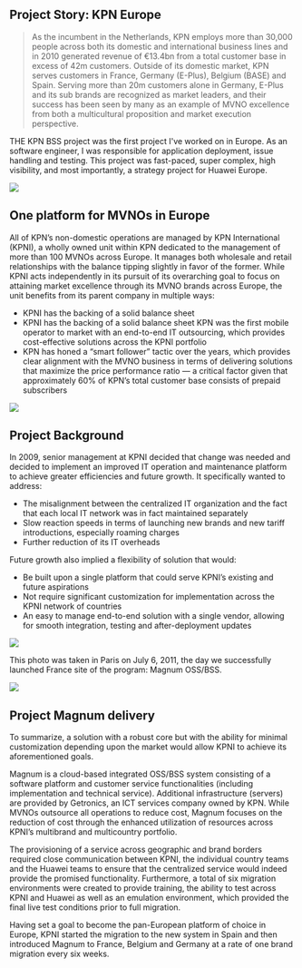 ## Project Story: KPN Europe

> As the incumbent in the Netherlands, KPN employs more than 30,000 people across both its domestic and international business lines and in 2010 generated revenue of €13.4bn from a total customer base in excess of 42m customers. Outside of its domestic market, KPN serves customers in France, Germany (E-Plus), Belgium (BASE) and Spain. Serving more than 20m customers alone in Germany, E-Plus and its sub brands are recognized as market leaders, and their success has been seen by many as an example of MVNO excellence from both a multicultural proposition and market execution perspective.


 THE KPN BSS project was the first project I've worked on in Europe. As an software engineer, I was responsible for application deployment, issue handling and testing.  This project was fast-paced, super complex, high visibility, and most importantly, a strategy project for Huawei Europe.   <br>
 
<img src="https://user-images.githubusercontent.com/79688638/200088977-ab598e74-793c-40ce-813d-ca9e99710fc0.JPG">

## One platform for MVNOs in Europe

  All of KPN’s non-domestic operations are managed by KPN International (KPNI), a wholly owned unit within KPN dedicated to the management of more than 100 MVNOs across Europe. It manages both wholesale and retail relationships with the balance tipping slightly in favor of the former. While KPNI acts independently in its pursuit of its overarching goal to focus on attaining market excellence through its MVNO brands across Europe, the unit benefits from its parent company in multiple ways: <br> 

  - KPNI has the backing of a solid balance sheet
  - KPNI has the backing of a solid balance sheet KPN was the first mobile operator to market with an end-to-end IT outsourcing, which provides cost-effective solutions across the KPNI portfolio
  - KPN has honed a “smart follower” tactic over the years, which provides clear alignment with the MVNO business in terms of delivering solutions that maximize the price
performance ratio — a critical factor given that approximately 60% of KPN’s total customer base consists of prepaid subscribers<br>
 
 
 <img src="https://user-images.githubusercontent.com/79688638/199344734-fb29b14c-4242-49ae-bce9-af03ce62c109.png">
 
## Project Background

In 2009, senior management at KPNI decided that change was needed and decided to implement an improved IT operation and maintenance platform to achieve greater efficiencies and future growth. It specifically wanted to address:<br>
   
  - The misalignment between the centralized IT organization and the fact that each local IT network was in fact maintained separately 
  - Slow reaction speeds in terms of launching new brands and new tariff introductions, especially roaming charges 
  - Further reduction of its IT overheads

Future growth also implied a flexibility of solution that would:<br>
 
  - Be built upon a single platform that could serve KPNI’s existing and future aspirations 
  - Not require significant customization for implementation across the KPNI network of countries 
  - An easy to manage end-to-end solution with a single vendor, allowing for smooth integration, testing and after-deployment updates

<img src="https://user-images.githubusercontent.com/79688638/199345085-1cf281f3-255a-4f2d-b7eb-f1bce25098c2.png">


 This photo was taken in Paris on July 6, 2011, the day we successfully launched France site of the program: Magnum OSS/BSS.  <br>

  
 
  <img src="https://user-images.githubusercontent.com/79688638/199164174-29b22603-1e17-4ab7-8af4-96adbd296725.JPG">
 
## Project Magnum delivery
To summarize, a solution with a robust core but with the ability for minimal customization depending upon the market would allow KPNI to achieve its aforementioned goals.<br>
 
 Magnum is a cloud-based integrated OSS/BSS system consisting of a software platform and customer service functionalities (including implementation and technical service). Additional infrastructure (servers) are provided by Getronics, an ICT services company owned by KPN. While MVNOs outsource all operations to reduce cost, Magnum focuses on the reduction of cost through the enhanced utilization of resources across KPNI’s multibrand and multicountry portfolio.<br>
  
The provisioning of a service across geographic and brand borders required close communication between KPNI, the individual country teams and the Huawei teams to ensure that the centralized service would indeed provide the promised functionality. Furthermore, a total of six migration environments were created to provide training, the ability to test across KPNI and Huawei as well as an emulation environment, which provided the final live test conditions prior to full migration.<br>
  
  Having set a goal to become the pan-European platform of choice in Europe, KPNI started the migration to the new system in Spain and then introduced Magnum to France, Belgium and Germany at a rate of one brand migration every six weeks. <br>

